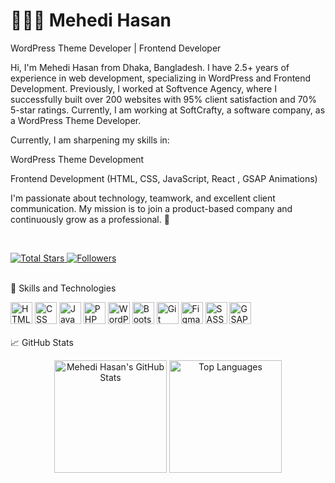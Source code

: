 <h1>👨🏻‍💻 Mehedi Hasan</h1>
WordPress Theme Developer | Frontend Developer

Hi, I'm Mehedi Hasan from Dhaka, Bangladesh.
I have 2.5+ years of experience in web development, specializing in WordPress and Frontend Development.
Previously, I worked at Softvence Agency, where I successfully built over 200 websites with 95% client satisfaction and 70% 5-star ratings.
Currently, I am working at SoftCrafty, a software company, as a WordPress Theme Developer.

Currently, I am sharpening my skills in:

WordPress Theme Development

Frontend Development (HTML, CSS, JavaScript, React , GSAP Animations)

I'm passionate about technology, teamwork, and excellent client communication.
My mission is to join a product-based company and continuously grow as a professional. 🚀

<br> <p align="left"> <a href="https://github.com/yourgithubusername?tab=repositories&sort=stargazers"> <img alt="Total Stars" title="GitHub Stars" src="https://custom-icon-badges.demolab.com/github/stars/yourgithubusername?color=55960c&style=for-the-badge&labelColor=488207&logo=star&label=Stars" /> </a> <a href="https://github.com/yourgithubusername?tab=followers"> <img alt="Followers" title="GitHub Followers" src="https://custom-icon-badges.demolab.com/github/followers/yourgithubusername?color=236ad3&labelColor=1155ba&style=for-the-badge&logo=github&label=Followers&logoColor=white" /> </a> </p> <br>
🚀 Skills and Technologies
<div align="left"> <img alt="HTML" title="HTML5" width="35px" src="https://cdn.jsdelivr.net/gh/devicons/devicon@latest/icons/html5/html5-original.svg" /> <img alt="CSS" title="CSS3" width="35px" src="https://cdn.jsdelivr.net/gh/devicons/devicon@latest/icons/css3/css3-original.svg" /> <img alt="JavaScript" title="JavaScript" width="35px" src="https://cdn.jsdelivr.net/gh/devicons/devicon@latest/icons/javascript/javascript-original.svg" /> <img alt="PHP" title="PHP" width="35px" src="https://cdn.jsdelivr.net/gh/devicons/devicon@latest/icons/php/php-original.svg" /> <img alt="WordPress" title="WordPress" width="35px" src="https://cdn.jsdelivr.net/gh/devicons/devicon@latest/icons/wordpress/wordpress-original.svg" /> <img alt="Bootstrap" title="Bootstrap" width="35px" src="https://cdn.jsdelivr.net/gh/devicons/devicon@latest/icons/bootstrap/bootstrap-original.svg" /> <img alt="Git" title="Git" width="35px" src="https://cdn.jsdelivr.net/gh/devicons/devicon@latest/icons/git/git-original.svg" /> <img alt="Figma" title="Figma" width="35px" src="https://cdn.jsdelivr.net/gh/devicons/devicon@latest/icons/figma/figma-original.svg" /> <img alt="SASS" title="SASS" width="35px" src="https://cdn.jsdelivr.net/gh/devicons/devicon@latest/icons/sass/sass-original.svg" /> <img alt="GSAP" title="GSAP" width="35px" src="https://raw.githubusercontent.com/devicons/devicon/master/icons/greensock/greensock-original.svg" /> </div> <br>
📈 GitHub Stats
<p align="center"> <img alt="Mehedi Hasan's GitHub Stats" height="180px" src="https://github-readme-stats.vercel.app/api?username=yourgithubusername&show_icons=true&theme=tokyonight&include_all_commits=true" /> <img alt="Top Languages" height="180px" src="https://github-readme-stats.vercel.app/api/top-langs/?username=yourgithubusername&layout=compact&theme=tokyonight&langs_count=8&custom_title=Top%20Technologies" /> </p>
